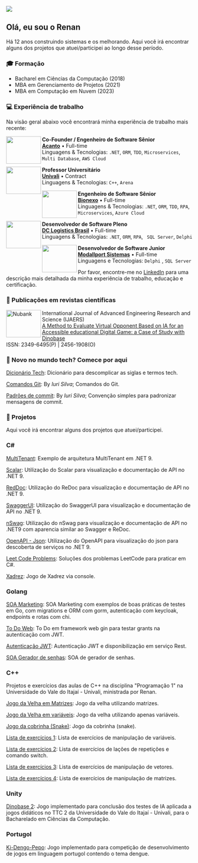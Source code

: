 ![](https://komarev.com/ghpvc/?username=thisrenan&color=006bed)

## Olá, eu sou o Renan

Há 12 anos construindo sistemas e os melhorando. Aqui você irá encontrar alguns dos projetos que atuei/participei ao longo desse período.
</br>

### 🎓 Formação

- Bacharel em Ciências da Computação (2018)
- MBA em Gerenciamento de Projetos (2021)
- MBA em Computação em Nuvem (2023)

### 💻 Experiência de trabalho

Na visão geral abaixo você encontrará minha experiência de trabalho mais recente:

[<img align="left" height="74px" width="94px" src="https://github.com/user-attachments/assets/9b570818-1fb5-4d6f-89ad-2488d3894e1b"/>](https://www.acantolabs.com/)

**Co-Founder / Engenheiro de Software Sênior** \
[**Acanto**](https://www.acantolabs.com/) • Full-time \
Linguagens & Tecnologias: `.NET`, `ORM`, `TDD`, `Microservices`, `Multi Database`, `AWS Cloud`

[<img align="left" 
height="74px" width="94px" src="https://github.com/user-attachments/assets/d7c9798e-21ba-44d0-ad59-f4325cc686fd"/>](https://univali.br/)

**Professor Universitário** \
[**Univali**](https://univali.br/) • Contract \
Linguagens & Tecnologias: `C++`, `Arena`

[<img align="left" height="74px" width="94px" src="https://github.com/user-attachments/assets/cc459c95-51e6-4338-867d-8907d394b0b3"/>](https://bionexo.com/)

**Engenheiro de Software Sênior**
 \
[**Bionexo**](https://bionexo.com/) • Full-time \
Linguagens & Tecnologias: `.NET`, `ORM`, `TDD`, `RPA`, `Microservices`, `Azure Cloud`

[<img align="left" height
="74px" width="94px" src="https://github.com/user-attachments/assets/08f107cb-7d74-4b02-ad5f-8d92df2e215a"/>](https://dclogisticsbrasil.com/
)

**Desenvolvedor de Software Pleno** \
[**DC Logistics Brasil**](https://dclogisticsbrasil.com/) • Full-time \
Linguagens & Tecnologias: `.NET`, `ORM`, `RPA`, `
SQL Server`, `Delphi`

[<img align="left" height="74px" width="94px" src="https://github.com/user-attachments/assets/9009b3d0-5b44-4506-abb2-dfdf4ce1b5cb"/>](https://modallport.com.br/)

**Desenvolvedor de Software Junior** \
[**Modallport Sistemas**](https://modallport.com.br/) • Full-time \
Linguagens e Tecnologias: `Delphi`
, `SQL Server`

Por favor, encontre-me no [LinkedIn](https://www.linkedin.com/in/renan-augusto/) para uma descrição mais detalhada da minha experiência de trabalho, educação e certificação.
</br>
### 📑 Publicações em revistas científicas

[<img align="left" height="74px" width="94px" alt="Nubank" src="https://github.com/user-attachments/assets/143a8124-205f-475b-87e3-66ba747615db"/>](https://ijaers.com/detail/a-method-to-evaluate-virtual-opponent-based-on-ia-for-an-accessible-educational-digital-game-a-case-of-study-with-dinobase/)

International Journal of Advanced Engineering Research and Science (IJAERS) \
[A Method to Evaluate Virtual Opponent Based on IA for an Accessible  educational Digital Game: a Case of Study with Dinobase](https://ijaers.com/detail/a-method-to-evaluate-virtual-opponent-based-on-ia-for-an-accessible-educational-digital-game-a-case-of-study-with-dinobase/) \
ISSN: 2349-6495(P) | 2456-1908(O)
</br>


### 👶 Novo no mundo tech? Comece por aqui

[Dicionário Tech](https://github.com/thisrenan/TechDictionary): Dicionário para descomplicar as siglas e termos tech.

[Comandos Git](https://github.com/iuricode/padroes-de-commits): By *Iuri Silva*; Comandos do Git.

[Padrões de commit](https://github.com/iuricode/padroes-de-commits): By *Iuri Silva*; Convenção simples para padronizar mensagens de commit.


### 📌 Projetos

Aqui você irá encontrar alguns dos projetos que atuei/participei.

### C#

[MultiTenant](https://github.com/thisrenan/MultiTenantDotNet9): Exemplo de arquitetura MultiTenant em .NET 9.

[Scalar](https://github.com/thisrenan/ScalarDotNet9): Utilização do Scalar para visualização e documentação de API no .NET 9.

[RedDoc](https://github.com/thisrenan/ReDocDotNet9): Utilização do ReDoc para visualização e documentação de API no .NET 9.

[SwaggerUI](https://github.com/thisrenan/SwaggerUIDotNet9): Utilização do SwaggerUI para visualização e documentação de API no .NET 9.

[nSwag](https://github.com/thisrenan/nSwagDotNet9): Utilização do nSwag para visualização e documentação de API no .NET9 com aparencia similar ao Swagger e ReDoc.

[OpenAPI - Json](https://github.com/thisrenan/StandardApiDotNet): Utilização do OpenAPI para visualização do json para descoberta de serviços no .NET 9.

[Leet Code Problems](https://github.com/thisrenan/LeetCodeProblems): Soluções dos problemas LeetCode para praticar em C#.

[Xadrez](https://github.com/thisrenan/ChessConsoleCSharp): Jogo de Xadrez via console.


### Golang

[SOA Marketing](https://github.com/thisrenan/EmailNGo): SOA Marketing com exemplos de boas práticas de testes em Go, com migrations e ORM com gorm, autenticação com keycloak, endpoints e rotas com chi.

[To Do Web](https://github.com/thisrenan/jwt-auth-todo-gin-golang): To Do em framework web gin para testar grants na autenticação com JWT.

[Autenticação JWT](https://github.com/thisrenan/jwt-auth-golang): Autenticação JWT e disponibilização em serviço Rest.

[SOA Gerador de senhas](https://github.com/thisrenan/PasswordGenerator): SOA de gerador de senhas.


### C++

Projetos e exercícios das aulas de C++ na disciplina "Programação 1" na Universidade do Vale do Itajaí - Univali, ministrada por Renan.

[Jogo da Velha em Matrizes](https://github.com/thisrenan/TicTacToeMatrixConsoleCpp): Jogo da velha utilizando matrizes.

[Jogo da Velha em variáveis](https://github.com/thisrenan/TicTacToeConsoleCpp): Jogo da velha utilizando apenas variáveis.

[Jogo da cobrinha (Snake)](https://github.com/thisrenan/SnakeConsoleCpp): Jogo da cobrinha (snake).

[Lista de exercícios 1](https://github.com/thisrenan/FirstLegPracticeCpp): Lista de exercícios de manipulação de variáveis.

[Lista de exercícios 2](https://github.com/thisrenan/SecondLegPracticeCpp): Lista de exercícios de lações de repetições e comando switch.

[Lista de exercícios 3](https://github.com/thisrenan/ThirdLegPracticeCpp): Lista de exercícios de manipulação de vetores.

[Lista de exercícios 4](https://github.com/thisrenan/FourthLegPracticeCpp): Lista de exercícios de manipulação de matrizes.


### Unity

[Dinobase 2](https://github.com/thisrenan/Dinobase2Unity): Jogo implementado para conclusão dos testes de IA aplicada a jogos didáticos no TTC 2 da Universidade do Vale do Itajaí - Univali, para o Bacharelado em Ciências da Computação.


### Portugol

[Ki-Dengo-Pepo](https://github.com/thisrenan/Ki-dengu-pepo): Jogo implementado para competição de desenvolvimento de jogos em linguagem portugol contendo o tema dengue.
